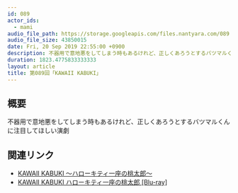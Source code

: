 ```yaml
---
id: 089
actor_ids:
  - mami
audio_file_path: https://storage.googleapis.com/files.nantyara.com/089.mp3
audio_file_size: 43850015
date: Fri, 20 Sep 2019 22:55:00 +0900
description: 不器用で意地悪をしてしまう時もあるけれど、正しくあろうとするバツマルくんに注目してほしい演劇
duration: 1823.4775833333333
layout: article
title: 第089回「KAWAII KABUKI」
---
```

## 概要

不器用で意地悪をしてしまう時もあるけれど、正しくあろうとするバツマルくんに注目してほしい演劇

## 関連リンク

* [KAWAII KABUKI ～ハローキティ一座の桃太郎～](https://www.puroland.jp/liveshow/kawaiikabuki/)
* [KAWAII KABUKI ハローキティ一座の桃太郎 [Blu-ray]](https://www.amazon.co.jp/dp/B07DQMFHRC)